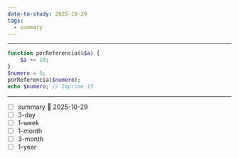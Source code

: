 ```yaml
---
date-to-study: 2025-10-29
tags:
  - summary
---
```

---


```php
function porReferencia(&$a) {
    $a += 10;
}
$numero = 5;
porReferencia($numero);
echo $numero; // Imprime 15

```


---
- [ ] summary  📅 2025-10-29
- [ ] 3-day 
- [ ] 1-week 
- [ ] 1-month 
- [ ] 3-month 
- [ ] 1-year 